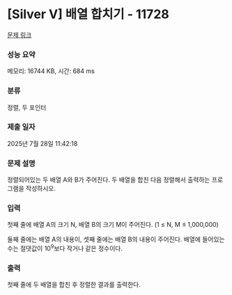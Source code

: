 # [Silver V] 배열 합치기 - 11728 

[문제 링크](https://www.acmicpc.net/problem/11728) 

### 성능 요약

메모리: 16744 KB, 시간: 684 ms

### 분류

정렬, 두 포인터

### 제출 일자

2025년 7월 28일 11:42:18

### 문제 설명

<p>정렬되어있는 두 배열 A와 B가 주어진다. 두 배열을 합친 다음 정렬해서 출력하는 프로그램을 작성하시오.</p>

### 입력 

 <p>첫째 줄에 배열 A의 크기 N, 배열 B의 크기 M이 주어진다. (1 ≤ N, M ≤ 1,000,000)</p>

<p>둘째 줄에는 배열 A의 내용이, 셋째 줄에는 배열 B의 내용이 주어진다. 배열에 들어있는 수는 절댓값이 10<sup>9</sup>보다 작거나 같은 정수이다.</p>

### 출력 

 <p>첫째 줄에 두 배열을 합친 후 정렬한 결과를 출력한다.</p>

